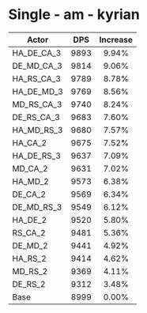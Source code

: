 # Single - am - kyrian
| Actor | DPS | Increase |
|---|:---:|:---:|
|HA_DE_CA_3|9893|9.94%|
|DE_MD_CA_3|9814|9.06%|
|HA_RS_CA_3|9789|8.78%|
|HA_DE_MD_3|9769|8.56%|
|MD_RS_CA_3|9740|8.24%|
|DE_RS_CA_3|9683|7.60%|
|HA_MD_RS_3|9680|7.57%|
|HA_CA_2|9675|7.52%|
|HA_DE_RS_3|9637|7.09%|
|MD_CA_2|9631|7.02%|
|HA_MD_2|9573|6.38%|
|DE_CA_2|9569|6.34%|
|DE_MD_RS_3|9549|6.12%|
|HA_DE_2|9520|5.80%|
|RS_CA_2|9481|5.36%|
|DE_MD_2|9441|4.92%|
|HA_RS_2|9414|4.62%|
|MD_RS_2|9369|4.11%|
|DE_RS_2|9312|3.48%|
|Base|8999|0.00%|
